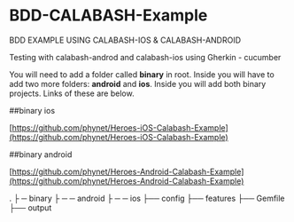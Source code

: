 # BDD-CALABASH-Example
BDD EXAMPLE USING CALABASH-IOS &amp; CALABASH-ANDROID

Testing with calabash-androd and calabash-ios using Gherkin - cucumber

You will need to add a folder called **binary** in root. Inside you will have to add two more folders: **android** and **ios**. Inside you will add both binary projects. Links of these are below.

##binary ios
  
  [https://github.com/phynet/Heroes-iOS-Calabash-Example](https://github.com/phynet/Heroes-iOS-Calabash-Example)
  
##binary android
  
  [https://github.com/phynet/Heroes-Android-Calabash-Example](https://github.com/phynet/Heroes-Android-Calabash-Example)

.
├ ─ binary
    ├ ─ ─ android
    ├ ─ ─ ios
├── config
├── features
├── Gemfile
├── output
